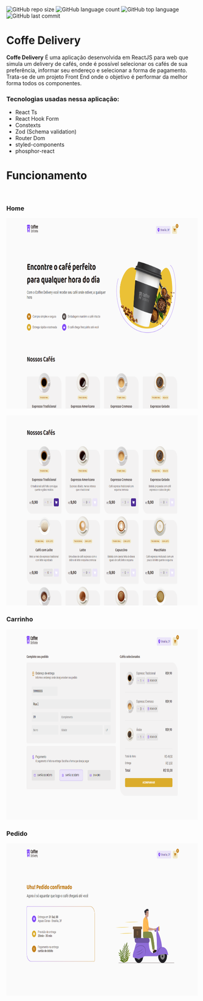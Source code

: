![GitHub repo size](https://img.shields.io/github/repo-size/LucasHARosa/Coffe_delivery)
![GitHub language count](https://img.shields.io/github/languages/count/LucasHARosa/Coffe_delivery)
![GitHub top language](https://img.shields.io/github/languages/top/LucasHARosa/Coffe_delivery)
![GitHub last commit](https://img.shields.io/github/last-commit/LucasHARosa/Coffe_delivery)

# Coffe Delivery

<strong>Coffe Delivery</strong> É uma aplicação desenvolvida em ReactJS para web que simula um delivery de cafés, onde é possível selecionar os cafés de sua preferência, informar seu endereço e selecionar a forma de pagamento. Trata-se de um projeto Front End onde o objetivo é performar da melhor forma todos os componentes.

### Tecnologias usadas nessa aplicação:

* React Ts
* React Hook Form
* Constexts
* Zod (Schema validation)
* Router Dom
* styled-components
* phosphor-react

# Funcionamento
<p align="center">
    <img height="500" src="./imagens/Coffe_delivery2.gif" alt="">
</p>

### Home
<p align="center">
    <img height="500" src="./imagens/coffe_deliveryHome.png" alt="">
</p>
<p align="center">
    <img  height="500" src="./imagens/coffe_deliveryHome2.png" alt="">
</p>


### Carrinho
<p align="center">
    <img  height="500" src="./imagens/coffe_deliverycart.png" alt="">
</p>

### Pedido
<p align="center">
    <img  height="400" src="./imagens/coffe_deliveryorder.png" alt="">
</p>

